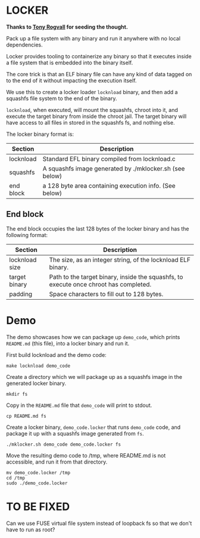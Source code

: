 # LOCKER

**Thanks to [Tony Rogvall](github.com/tonyrog) for seeding the thought.**

Pack up a file system with any binary and run it anywhere with no
local dependencies.

Locker provides tooling to containerize any binary so that it executes
inside a file system that is embedded into the binary itself.

The core trick is that an ELF binary file can have any kind of data
tagged on to the end of it without impacting the execution itself.

We use this to create a locker loader `locknload` binary, and then add a squashfs file system
to the end of the binary.

`locknload`, when executed, will mount the squashfs, chroot into it, and execute the target
binary from inside the chroot jail. The target binary will have access to all files
in stored in the squashfs fs, and nothing else.

The locker binary format is:

Section   | Description
----------|---------
locknload | Standard EFL binary compiled from locknload.c
squashfs  | A squashfs image generated by ./mklocker.sh (see below)
end block | a 128 byte area containing execution info. (See below)

## End block
The end block occupies the last 128 bytes of the locker binary and has the following format:

Section         | Description
--------------- |---------
locknload size  | The size, as an integer string, of the locknload ELF binary.
target binary   | Path to the target binary, inside the squashfs, to execute once chroot has completed.
padding         | Space characters to fill out to 128 bytes.


# Demo

The demo showcases how we can package up `demo_code`, which prints
`README.md` (this file), into a locker binary and run it.

First build locknload and the demo code:

    make locknload demo_code


Create a directory which we will package up as a squashfs image in the generated locker binary.

    mkdir fs

Copy in the `README.md` file that `demo_code` will print to stdout.

    cp README.md fs

Create a locker binary, `demo_code.locker` that runs `demo_code` code,
and package it up with a squashfs image generated from `fs`.

    ./mklocker.sh demo_code demo_code.locker fs

Move the resulting demo code to /tmp, where README.md is not accessible, and run it from that directory.

    mv demo_code.locker /tmp
    cd /tmp
    sudo ./demo_code.locker

# TO BE FIXED
Can we use FUSE virtual file system instead of loopback fs so that we
don't have to run as root?
